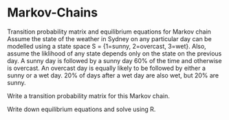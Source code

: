 # Markov-Chains
Transition probability matrix and equilibrium equations for Markov chain
Assume the state of the weather in Sydney on any particular day can be modelled using a state space S = {1=sunny, 2=overcast, 3=wet}. Also, assume the liklihood of any state depends only on the state on the previous day. A sunny day is followed by a sunny day 60% of the time and otherwise is overcast. An overcast day is equally likely to be followed by either a sunny or a wet day. 20% of days after a wet day are also wet, but 20% are sunny.

Write a transition probability matrix for this Markov chain.

Write down equilibrium equations and solve using R. 
